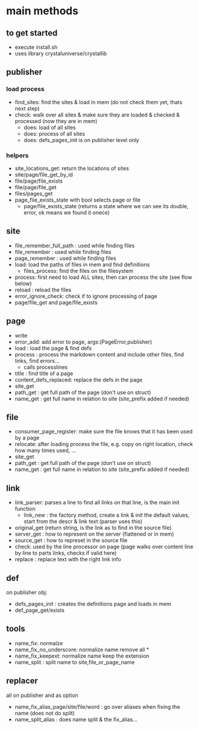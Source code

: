 # main methods

## to get started

- execute install.sh
- uses library crystaluniverse/crystallib

## publisher

### load process

- find_sites: find the sites & load in mem (do not check them yet, thats next step)
- check: walk over all sites & make sure they are loaded & checked & processed (now they are in mem)
  - does: load of all sites
  - does: process of all sites
  - does: defs_pages_init is on publisher level only

### helpers

- site_locations_get: return the locations of sites
- site/page/file_get_by_id
- file/page/file_exists
- file/page/file_get
- files/pages_get
- page_file_exists_state with bool selects page or file
  - page/file_exists_state (returns a state where we can see its double, error, ok means we found it onece)

## site

- file_remember_full_path : used while finding files
- file_remember : used while finding files
- page_remember : used while finding files
- load: load the paths of files in mem and find definitions
  - files_process: find the files on the filesystem
- process: first need to load ALL sites, then can process the site (see flow below)
- reload : reload the files
- error_ignore_check: check if to ignore processing of page
- page/file_get and page/file_exists

## page

- write
- error_add: add error to page, args:(PageError,publisher)
- load : load the page & find defs
- process : process the markdown content and include other files, find links, find errors...
  - calls processlines
- title : find title of a page
- content_defs_replaced: replace the defs in the page
- site_get
- path_get : get full path of the page (don't use on struct)
- name_get : get full name in relation to site (site_prefix added if needed)

## file

- consumer_page_register: make sure the file knows that it has been used by a page
- relocate: after loading process the file, e.g. copy on right location, check how many times used, ...
- site_get
- path_get : get full path of the page (don't use on struct)
- name_get : get full name in relation to site (site_prefix added if needed)

## link

- link_parser: parses a line to find all links on that line, is the main init function
  - link_new : the factory method, create a link & init the default values, start from the descr & link text (parser uses this)
- original_get (return string, is the link as to find in the source file)
- server_get : how to represent on the server (flattened or in mem)
- source_get : how to represet in the source file
- check: used by the line processor on page (page walks over content line by line to parts links, checks if valid here)
- replace : replace text with the right link info

## def

on publisher obj:

- defs_pages_init : creates the definitions page and loads in mem
- def_page_get/exists

## tools

- name_fix: normalze
- name_fix_no_underscore: normalize name remove all \*
- name_fix_keepext: normalize name keep the extension
- name_split : split name to site,file_or_page_name

## replacer

all on publisher and as option

- name_fix_alias_page/site/file/word : go over aliases when fixing the name (does not do split)
- name_split_alias : does name split & the fix_alias...
